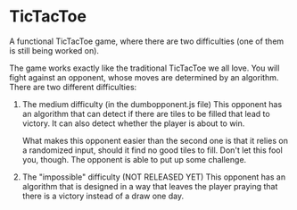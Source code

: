 # TicTacToe
A functional TicTacToe game, where there are two difficulties (one of them is still being worked on).

The game works exactly like the traditional TicTacToe we all love. You will fight against an opponent,
whose moves are determined by an algorithm. There are two different difficulties:

1. The medium difficulty (in the dumbopponent.js file)
   This opponent has an algorithm that can detect if there are tiles to be filled that lead to victory.
   It can also detect whether the player is about to win.

   What makes this opponent easier than the second one is that it relies on a randomized input, should
   it find no good tiles to fill. Don't let this fool you, though. The opponent is able to put up some
   challenge.

2. The "impossible" difficulty (NOT RELEASED YET)
   This opponent has an algorithm that is designed in a way that leaves the player praying that there
   is a victory instead of a draw one day.
